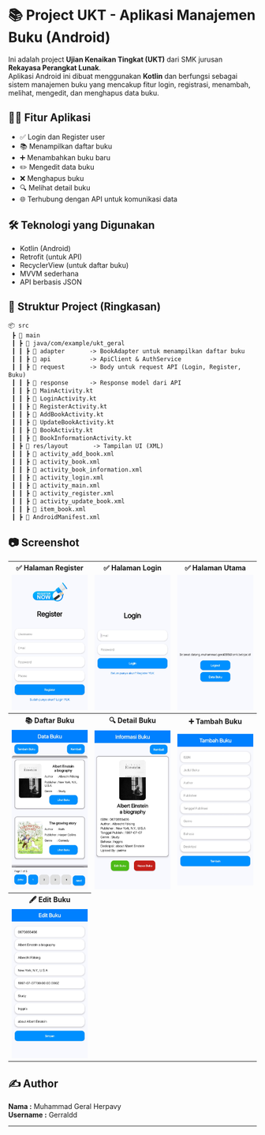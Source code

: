 
# 📚 Project UKT - Aplikasi Manajemen Buku (Android)

Ini adalah project **Ujian Kenaikan Tingkat (UKT)** dari SMK jurusan **Rekayasa Perangkat Lunak**.  
Aplikasi Android ini dibuat menggunakan **Kotlin** dan berfungsi sebagai sistem manajemen buku yang mencakup fitur login, registrasi, menambah, melihat, mengedit, dan menghapus data buku.

## 🧑‍💻 Fitur Aplikasi

- ✅ Login dan Register user
- 📚 Menampilkan daftar buku
- ➕ Menambahkan buku baru
- ✏️ Mengedit data buku
- ❌ Menghapus buku
- 🔍 Melihat detail buku
- 🌐 Terhubung dengan API untuk komunikasi data

## 🛠️ Teknologi yang Digunakan

- Kotlin (Android)
- Retrofit (untuk API)
- RecyclerView (untuk daftar buku)
- MVVM sederhana
- API berbasis JSON

## 📁 Struktur Project (Ringkasan)

```
📦 src
 ┣ 📂 main
 ┃ ┣ 📂 java/com/example/ukt_geral
 ┃ ┃ ┣ 📂 adapter       -> BookAdapter untuk menampilkan daftar buku
 ┃ ┃ ┣ 📂 api           -> ApiClient & AuthService
 ┃ ┃ ┣ 📂 request       -> Body untuk request API (Login, Register, Buku)
 ┃ ┃ ┣ 📂 response      -> Response model dari API
 ┃ ┃ ┣ 📄 MainActivity.kt
 ┃ ┃ ┣ 📄 LoginActivity.kt
 ┃ ┃ ┣ 📄 RegisterActivity.kt
 ┃ ┃ ┣ 📄 AddBookActivity.kt
 ┃ ┃ ┣ 📄 UpdateBookActivity.kt
 ┃ ┃ ┣ 📄 BookActivity.kt
 ┃ ┃ ┣ 📄 BookInformationActivity.kt
 ┃ ┣ 📂 res/layout       -> Tampilan UI (XML)
 ┃ ┃ ┣ 📄 activity_add_book.xml
 ┃ ┃ ┣ 📄 activity_book.xml
 ┃ ┃ ┣ 📄 activity_book_information.xml
 ┃ ┃ ┣ 📄 activity_login.xml
 ┃ ┃ ┣ 📄 activity_main.xml
 ┃ ┃ ┣ 📄 activity_register.xml
 ┃ ┃ ┣ 📄 activity_update_book.xml
 ┃ ┃ ┣ 📄 item_book.xml
 ┃ ┣ 📄 AndroidManifest.xml
```

## 📷 Screenshot
<div align="center">
 
<table border="0">
  <tr>
    <th>✅ Halaman Register</th>
    <th>✅ Halaman Login</th>
    <th>✅ Halaman Utama</th>
  </tr>
  <tr>
    <td><img src="images/halaman_register.jpg" width="300"/></td>
    <td><img src="images/halaman_login.jpg" width="300"/></td>
    <td><img src="images/halaman_utama.jpg" width="300"/></td>
  </tr>
  <tr>
    <th>📚 Daftar Buku</th>
    <th>🔍 Detail Buku</th>
    <th>➕ Tambah Buku</th>
  </tr>
  <tr>
    <td><img src="images/halaman_data_buku.jpg" width="300"/></td>
   <td><img src="images/halaman_informasi_buku.jpg" width="300"/></td>
   <td><img src="images/halaman_tambah_buku.jpg" width="300"/></td>
  </tr>
  <tr>
    <th>🖋️ Edit Buku</th>
  </tr>
  <tr>
    <td><img src="images/halaman_edit_buku.jpg" width="300"/></td>
  </tr>
</table>
</div>

## ✍️ Author

**Nama :** Muhammad Geral Herpavy<br>
**Username :** Gerraldd<br>

---
